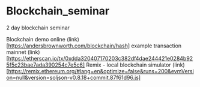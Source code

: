 # Blockchain_seminar
2 day blockchain seminar 


Blockchain demo online (link)[https://andersbrownworth.com/blockchain/hash]
example transaction mainnet (link)[https://etherscan.io/tx/0xdda320407170203c382df4dae244421e0284b925f5c23bae7ada390254c7e5c6]
Remix - local blockchain simulator (link)[https://remix.ethereum.org/#lang=en&optimize=false&runs=200&evmVersion=null&version=soljson-v0.8.18+commit.87f61d96.js]
